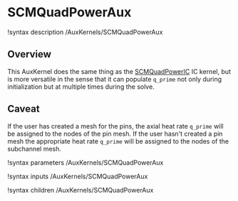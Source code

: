 # SCMQuadPowerAux

!syntax description /AuxKernels/SCMQuadPowerAux

## Overview

<!-- -->

This AuxKernel does the same thing as the [SCMQuadPowerIC](SCMQuadPowerIC.md) IC kernel, but is more versatile in the sense that it can populate `q_prime` not only during initialization but at multiple times during the solve.

## Caveat

<!-- -->

If the user has created a mesh for the pins, the axial heat rate `q_prime` will be assigned to the nodes of the pin mesh. If the user hasn't created a pin mesh the appropriate heat rate `q_prime` will be assigned to
the nodes of the subchannel mesh.

!syntax parameters /AuxKernels/SCMQuadPowerAux

!syntax inputs /AuxKernels/SCMQuadPowerAux

!syntax children /AuxKernels/SCMQuadPowerAux
